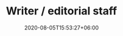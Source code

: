 ---
title:  "Writer / editorial staff"
date:   2020-08-05T15:53:27+06:00
draft: false
description: "This is Occupation description"
weight: 7
advtitle2: "Available Positions/ Application Guidelines"
advtitle3: "REQUIREMENT"
WriterEditorialStaff_description: "We are looking for writers to create and write content for our clients and our company. (You can apply even if you have no practical experience.)"
---